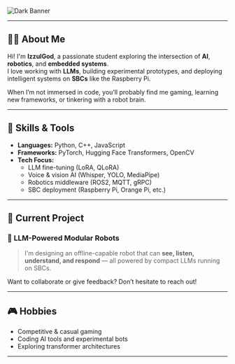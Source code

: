 <!-- Banner Header -->
![Dark Banner](https://capsule-render.vercel.app/api?type=waving&height=200&color=0:232526,100:0f2027&section=header&text=Hi%20👋%20I'm%20IzzulGod&fontColor=fff&fontSize=45&fontAlignY=35)

---

## 🧑‍💻 About Me

Hi! I'm **IzzulGod**, a passionate student exploring the intersection of **AI**, **robotics**, and **embedded systems**.  
I love working with **LLMs**, building experimental prototypes, and deploying intelligent systems on **SBCs** like the Raspberry Pi.

When I’m not immersed in code, you’ll probably find me gaming, learning new frameworks, or tinkering with a robot brain.

---

## 🚀 Skills & Tools

- **Languages:** Python, C++, JavaScript  
- **Frameworks:** PyTorch, Hugging Face Transformers, OpenCV  
- **Tech Focus:**  
  - LLM fine-tuning (LoRA, QLoRA)  
  - Voice & vision AI (Whisper, YOLO, MediaPipe)  
  - Robotics middleware (ROS2, MQTT, gRPC)  
  - SBC deployment (Raspberry Pi, Orange Pi, etc.)

---

## 🔧 Current Project

### 🤖 **LLM-Powered Modular Robots**
> I'm designing an offline-capable robot that can **see, listen, understand, and respond** — all powered by compact LLMs running on SBCs.  

Want to collaborate or give feedback? Don’t hesitate to reach out!

---

## 🎮 Hobbies

- Competitive & casual gaming  
- Coding AI tools and experimental bots  
- Exploring transformer architectures  

---
